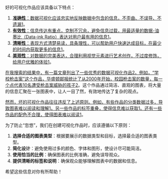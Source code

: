 好的可视化作品应该具备以下特点：

1. [**准确性**：数据可视化应该忠实地反映数据中包含的信息，不歪曲、不误导、不遗漏](https://www.thepaper.cn/newsDetail_forward_24022356)[1](https://www.thepaper.cn/newsDetail_forward_24022356)。
2. [**有效性**：信息传达有重点，克制不冗余，避免信息过载，用最适量的数据-油墨比（Data-ink Ratio）表达对用户最有用的信息](https://www.thepaper.cn/newsDetail_forward_24022356)[1](https://www.thepaper.cn/newsDetail_forward_24022356)。
3. [**清晰性**：表现方式清楚易读，具条理性，可以帮助用户快速达成目标，在最少的时间内获取更多的信息](https://www.thepaper.cn/newsDetail_forward_24022356)[1](https://www.thepaper.cn/newsDetail_forward_24022356)。
4. [**美观性**：对数据的完美表达，合理利用视觉元素进行艺术创作，不过度修饰，给用户优雅的体验](https://www.thepaper.cn/newsDetail_forward_24022356)[1](https://www.thepaper.cn/newsDetail_forward_24022356)。

[在我搜索的结果中，有一篇文章列出了一些优秀的数据可视化作品](https://www.thepaper.cn/newsDetail_forward_24022356)[2](https://zhuanlan.zhihu.com/p/73875885)[。例如，“学校枪击案”这个作品，华盛顿邮报统计了从2000年开始，校园枪击案的数量，每一个点代表10名遭受枪击案威胁的孩子](https://zhuanlan.zhihu.com/p/73875885)[2](https://zhuanlan.zhihu.com/p/73875885)。这个作品通过简洁、直观的图表，将大量的信息汇聚在一张图表中，让人一目了然，有效地传达了复杂的观点。

[然而，坏的可视化作品往往违反了上述原则。例如，有些作品的分类数据过多，导致图表难以阅读和理解](https://www.thepaper.cn/newsDetail_forward_24022356)[1](https://www.thepaper.cn/newsDetail_forward_24022356)[。另一些作品的标签重叠，使得信息难以获取](https://www.thepaper.cn/newsDetail_forward_24022356)[1](https://www.thepaper.cn/newsDetail_forward_24022356)[。还有一些作品的配色不合理，使得图表难以阅读](https://www.thepaper.cn/newsDetail_forward_24022356)[1](https://www.thepaper.cn/newsDetail_forward_24022356)。

为了防止“忽悠”，我们在创建可视化作品时，应该遵循以下原则：

1. **选择合适的图表类型**：根据要展示的数据类型和目标，选择最合适的图表类型。
2. **简化设计**：避免使用过多的颜色、字体和图形，使设计尽可能简洁。
3. **使用恰当的比例**：确保图表的比例准确，避免误导观众。
4. **提供清晰的标签和说明**：确保观众能够理解图表中的数据和信息。

希望这些信息对你有所帮助！

​              